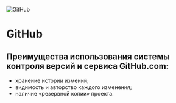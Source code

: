 
![GitHub](https://www.google.ru/url?sa=i&rct=j&q=&esrc=s&source=images&cd=&ved=2ahUKEwijwtPX5OvlAhXR0qYKHapZAeQQjRx6BAgBEAQ&url=https%3A%2F%2Fgithub.com%2Flogos&psig=AOvVaw2Fl3tJav_WDvVxKngmqq7Y&ust=1573891642506023)

# GitHub

## Преимущества использования системы контроля версий и сервиса GitHub.com:
* хранение истории измений;
* видимость и авторство каждого изменения;
* наличие «резервной копии» проекта.

